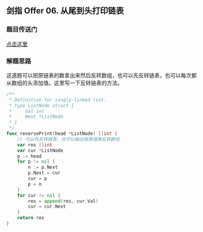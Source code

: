 ## 剑指 Offer 06. 从尾到头打印链表

### 题目传送门

[点击这里](https://leetcode-cn.com/problems/cong-wei-dao-tou-da-yin-lian-biao-lcof/)

### 解题思路

这道题可以把原链表的数拿出来然后反转数组，也可以先反转链表，也可以每次都从数组的头添加值。这里写一下反转链表的方法。

```go
/**
 * Definition for singly-linked list.
 * type ListNode struct {
 *     Val int
 *     Next *ListNode
 * }
 */
func reversePrint(head *ListNode) []int {
    // 可以先反转链表，也可以输出链表值再反转数组
    var res []int
    var cur *ListNode
    p := head
    for p != nil {
        n := p.Next
        p.Next = cur
        cur = p
        p = n
    }
    for cur != nil {
        res = append(res, cur.Val)
        cur = cur.Next
    }
    return res
}
```